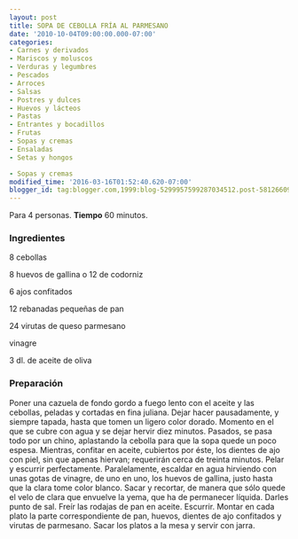 ```yaml
---
layout: post
title: SOPA DE CEBOLLA FRÍA AL PARMESANO
date: '2010-10-04T09:00:00.000-07:00'
categories:
- Carnes y derivados
- Mariscos y moluscos
- Verduras y legumbres
- Pescados
- Arroces
- Salsas
- Postres y dulces
- Huevos y lácteos
- Pastas
- Entrantes y bocadillos
- Frutas
- Sopas y cremas
- Ensaladas
- Setas y hongos

- Sopas y cremas
modified_time: '2016-03-16T01:52:40.620-07:00'
blogger_id: tag:blogger.com,1999:blog-5299957599287034512.post-5812660970374836388
---
```


Para 4 personas.
<b>Tiempo</b> 60 minutos.

<h3>Ingredientes</h3>

8 cebollas

8 huevos de gallina o 12 de codorniz

6 ajos confitados

12 rebanadas pequeñas de pan

24 virutas de queso parmesano

vinagre

3 dl. de aceite de oliva

<h3>Preparación</h3>

Poner una cazuela de fondo gordo a fuego lento con el aceite y las cebollas, peladas y cortadas en fina juliana. Dejar hacer pausadamente, y siempre tapada, hasta que tomen un ligero color dorado. Momento en el que se cubre con agua y se dejar hervir diez minutos. Pasados, se pasa todo por un chino, aplastando la cebolla para que la sopa quede un poco espesa. Mientras, confitar en aceite, cubiertos por éste, los dientes de ajo con piel, sin que apenas hiervan; requerirán cerca de treinta minutos. Pelar y escurrir perfectamente. Paralelamente, escaldar en agua hirviendo con unas gotas de vinagre, de uno en uno, los huevos de gallina, justo hasta que la clara tome color blanco. Sacar y recortar, de manera que sólo quede el velo de clara que envuelve la yema, que ha de permanecer líquida. Darles punto de sal. Freír las rodajas de pan en aceite. Escurrir. Montar en cada plato la parte correspondiente de pan, huevos, dientes de ajo confitados y virutas de parmesano. Sacar los platos a la mesa y servir con jarra.

